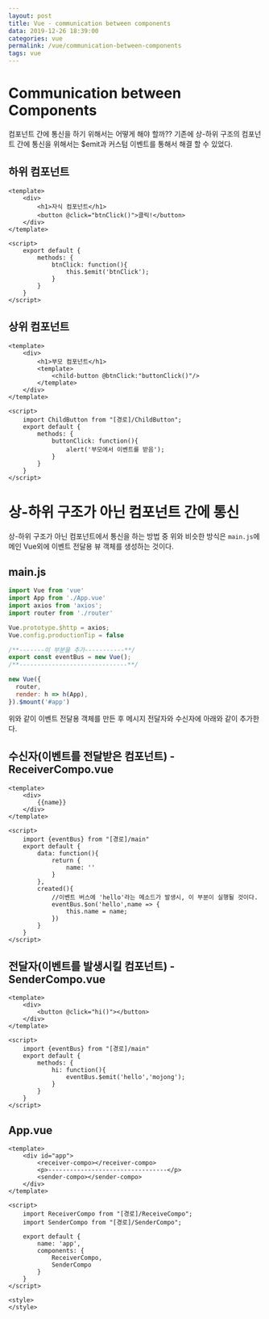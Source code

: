 ```yaml
---
layout: post
title: Vue - communication between components
data: 2019-12-26 18:39:00
categories: vue
permalink: /vue/communication-between-components
tags: vue
---
```


# Communication between Components

컴포넌트 간에 통신을 하기 위해서는 어떻게 해야 할까?? 기존에 상-하위 구조의 컴포넌트 간에 통신을 위해서는 $emit과 커스텀 이벤트를 통해서 해결 할 수 있었다. 



## 하위 컴포넌트

```
<template>
	<div>
		<h1>자식 컴포넌트</h1>
		<button @click="btnClick()">클릭!</button>
	</div>
</template>

<script>
	export default {
		methods: {
			btnClick: function(){
				this.$emit('btnClick');
			}		
		}
	}
</script>
```

## 상위 컴포넌트

```
<template>
	<div>
		<h1>부모 컴포넌트</h1>
		<template>
			<child-button @btnClick:"buttonClick()"/>
		</template>
	</div>
</template>

<script>
	import ChildButton from "[경로]/ChildButton";
	export default {
		methods: {
			buttonClick: function(){
				alert('부모에서 이벤트를 받음');
			}		
		}
	}
</script>
```



# 상-하위 구조가 아닌 컴포넌트 간에 통신

상-하위 구조가 아닌 컴포넌트에서 통신을 하는 방법 중 위와 비슷한 방식은 `main.js`에 메인 Vue외에 이벤트 전달용 뷰 객체를 생성하는 것이다.

## main.js

```javascript
import Vue from 'vue'
import App from './App.vue'
import axios from 'axios';
import router from './router'

Vue.prototype.$http = axios;
Vue.config.productionTip = false

/**-------이 부분을 추가-----------**/
export const eventBus = new Vue();
/**------------------------------**/

new Vue({
  router,
  render: h => h(App),
}).$mount('#app')

```



위와 같이 이벤트 전달용 객체를 만든 후 메시지 전달자와 수신자에 아래와 같이 추가한다.

## 수신자(이벤트를 전달받은 컴포넌트) - ReceiverCompo.vue

```
<template>
	<div>
		{{name}}		
	</div>
</template>

<script>
	import {eventBus} from "[경로]/main"
	export default {
		data: function(){
			return {
				name: ''
			}
		},
		created(){
			//이벤트 버스에 'hello'라는 메소드가 발생시, 이 부분이 실행될 것이다.
			eventBus.$on('hello',name => {
				this.name = name;
			})
		}
	}
</script>
```



## 전달자(이벤트를 발생시킬 컴포넌트) - SenderCompo.vue

```
<template>
	<div>
		<button @click="hi()"></button>
	</div>
</template>

<script>
	import {eventBus} from "[경로]/main"
	export default {
		methods: {
			hi: function(){
				eventBus.$emit('hello','mojong');
			}
		}
	}
</script>
```



## App.vue

```
<template>
    <div id="app">
        <receiver-compo></receiver-compo>
        <p>---------------------------------</p>
        <sender-compo></sender-compo>
    </div>
</template>

<script>
    import ReceiverCompo from "[경로]/ReceiveCompo";
    import SenderCompo from "[경로]/SenderCompo";

    export default {
        name: 'app',
        components: {
            ReceiverCompo,
            SenderCompo
        }
    }
</script>

<style>
</style>

```


